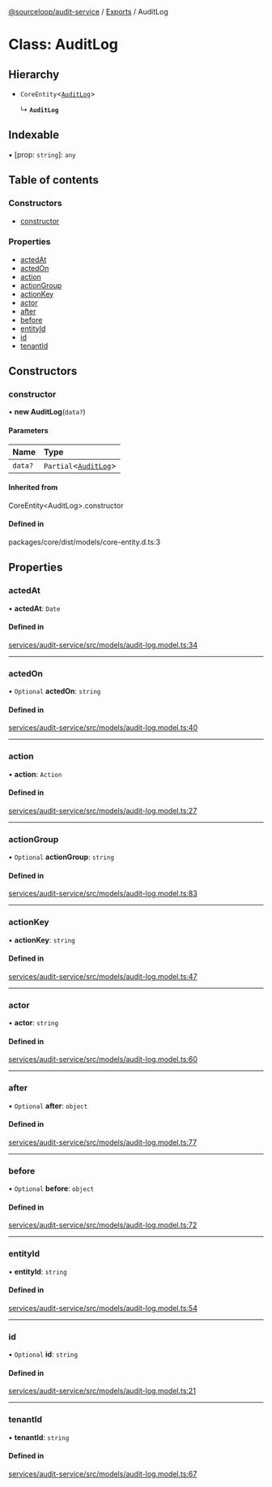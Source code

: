 [@sourceloop/audit-service](../README.md) / [Exports](../modules.md) / AuditLog

# Class: AuditLog

## Hierarchy

- `CoreEntity`<[`AuditLog`](AuditLog.md)\>

  ↳ **`AuditLog`**

## Indexable

▪ [prop: `string`]: `any`

## Table of contents

### Constructors

- [constructor](AuditLog.md#constructor)

### Properties

- [actedAt](AuditLog.md#actedat)
- [actedOn](AuditLog.md#actedon)
- [action](AuditLog.md#action)
- [actionGroup](AuditLog.md#actiongroup)
- [actionKey](AuditLog.md#actionkey)
- [actor](AuditLog.md#actor)
- [after](AuditLog.md#after)
- [before](AuditLog.md#before)
- [entityId](AuditLog.md#entityid)
- [id](AuditLog.md#id)
- [tenantId](AuditLog.md#tenantid)

## Constructors

### constructor

• **new AuditLog**(`data?`)

#### Parameters

| Name | Type |
| :------ | :------ |
| `data?` | `Partial`<[`AuditLog`](AuditLog.md)\> |

#### Inherited from

CoreEntity<AuditLog\>.constructor

#### Defined in

packages/core/dist/models/core-entity.d.ts:3

## Properties

### actedAt

• **actedAt**: `Date`

#### Defined in

[services/audit-service/src/models/audit-log.model.ts:34](https://github.com/sourcefuse/loopback4-microservice-catalog/blob/93a7f917/services/audit-service/src/models/audit-log.model.ts#L34)

___

### actedOn

• `Optional` **actedOn**: `string`

#### Defined in

[services/audit-service/src/models/audit-log.model.ts:40](https://github.com/sourcefuse/loopback4-microservice-catalog/blob/93a7f917/services/audit-service/src/models/audit-log.model.ts#L40)

___

### action

• **action**: `Action`

#### Defined in

[services/audit-service/src/models/audit-log.model.ts:27](https://github.com/sourcefuse/loopback4-microservice-catalog/blob/93a7f917/services/audit-service/src/models/audit-log.model.ts#L27)

___

### actionGroup

• `Optional` **actionGroup**: `string`

#### Defined in

[services/audit-service/src/models/audit-log.model.ts:83](https://github.com/sourcefuse/loopback4-microservice-catalog/blob/93a7f917/services/audit-service/src/models/audit-log.model.ts#L83)

___

### actionKey

• **actionKey**: `string`

#### Defined in

[services/audit-service/src/models/audit-log.model.ts:47](https://github.com/sourcefuse/loopback4-microservice-catalog/blob/93a7f917/services/audit-service/src/models/audit-log.model.ts#L47)

___

### actor

• **actor**: `string`

#### Defined in

[services/audit-service/src/models/audit-log.model.ts:60](https://github.com/sourcefuse/loopback4-microservice-catalog/blob/93a7f917/services/audit-service/src/models/audit-log.model.ts#L60)

___

### after

• `Optional` **after**: `object`

#### Defined in

[services/audit-service/src/models/audit-log.model.ts:77](https://github.com/sourcefuse/loopback4-microservice-catalog/blob/93a7f917/services/audit-service/src/models/audit-log.model.ts#L77)

___

### before

• `Optional` **before**: `object`

#### Defined in

[services/audit-service/src/models/audit-log.model.ts:72](https://github.com/sourcefuse/loopback4-microservice-catalog/blob/93a7f917/services/audit-service/src/models/audit-log.model.ts#L72)

___

### entityId

• **entityId**: `string`

#### Defined in

[services/audit-service/src/models/audit-log.model.ts:54](https://github.com/sourcefuse/loopback4-microservice-catalog/blob/93a7f917/services/audit-service/src/models/audit-log.model.ts#L54)

___

### id

• `Optional` **id**: `string`

#### Defined in

[services/audit-service/src/models/audit-log.model.ts:21](https://github.com/sourcefuse/loopback4-microservice-catalog/blob/93a7f917/services/audit-service/src/models/audit-log.model.ts#L21)

___

### tenantId

• **tenantId**: `string`

#### Defined in

[services/audit-service/src/models/audit-log.model.ts:67](https://github.com/sourcefuse/loopback4-microservice-catalog/blob/93a7f917/services/audit-service/src/models/audit-log.model.ts#L67)
